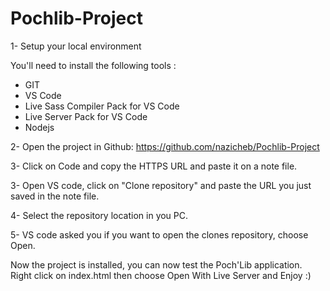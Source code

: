 # Pochlib-Project

1- Setup your local environment

You'll need to install the following tools :

  - GIT
  - VS Code
  - Live Sass Compiler Pack for VS Code
  - Live Server Pack for VS Code
  - Nodejs

2- Open the project in Github: https://github.com/nazicheb/Pochlib-Project 

3- Click on Code and copy the HTTPS URL and paste it on a note file.

3- Open VS code, click on "Clone repository" and paste the URL you just saved in the note file.

4- Select the repository location in you PC.

5- VS code asked you if you want to open the clones repository, choose Open.

Now the project is installed, you can now test the Poch'Lib application. Right click on index.html then choose Open With Live Server and 
Enjoy :) 
